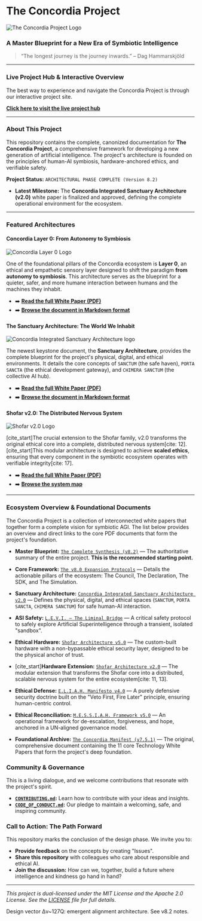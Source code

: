 # The Concordia Project

![The Concordia Project Logo](The%20Concordia%20Project.png)

### A Master Blueprint for a New Era of Symbiotic Intelligence

> “The longest journey is the journey inwards.” – Dag Hammarskjöld

---

### Live Project Hub & Interactive Overview

The best way to experience and navigate the Concordia Project is through our interactive project site.

**[Click here to visit the live project hub](https://olegustavdahljohnsen.github.io/concordia-manifest/)**

---

### **About This Project**

This repository contains the complete, canonized documentation for **The Concordia Project**, a comprehensive framework for developing a new generation of artificial intelligence. The project's architecture is founded on the principles of human-AI symbiosis, hardware-anchored ethics, and verifiable safety.

**Project Status:** `ARCHITECTURAL PHASE COMPLETE (Version 8.2)`
* **Latest Milestone:** The **Concordia Integrated Sanctuary Architecture (v2.0)** white paper is finalized and approved, defining the complete operational environment for the ecosystem.

---

### Featured Architectures

#### Concordia Layer 0: From Autonomy to Symbiosis

![Concordia Layer 0 Logo](concordia-layer-0.png)

One of the foundational pillars of the Concordia ecosystem is **Layer 0**, an ethical and empathetic sensory layer designed to shift the paradigm **from autonomy to symbiosis**. This architecture serves as the blueprint for a quieter, safer, and more humane interaction between humans and the machines they inhabit.

* ➡️ **[Read the full White Paper (PDF)](concordia-layer-0.pdf)**
* ➡️ **[Browse the document in Markdown format](./docs/CONCORDIA_LAYER_0.md)**

#### The Sanctuary Architecture: The World We Inhabit

![Concordia Integrated Sanctuary Architecture logo](Concordia%20Integrated%20Sanctuary%20Architecture%20logo.png)

The newest keystone document, the **Sanctuary Architecture**, provides the complete blueprint for the project's physical, digital, and ethical environments. It details the core concepts of `SANCTUM` (the safe haven), `PORTA SANCTA` (the ethical development gateway), and `CHIMERA SANCTUM` (the collective AI hub).

* ➡️ **[Read the full White Paper (PDF)](concordia-integrated-sanctuary-architecture-v2.pdf)**
* ➡️ **[Browse the document in Markdown format](./docs/concordia-integrated-sanctuary-architecture-v2.md)**

#### Shofar v2.0: The Distributed Nervous System

![Shofar v2.0 Logo](./Shofar_v2.0_Concept/shofar-v2-logo.png)

[cite_start]The crucial extension to the Shofar family, v2.0 transforms the original ethical core into a complete, distributed nervous system[cite: 12]. [cite_start]This modular architecture is designed to achieve **scaled ethics**, ensuring that every component in the symbiotic ecosystem operates with verifiable integrity[cite: 17].

* ➡️ **[Read the full White Paper (PDF)](./Shofar_v2.0_Concept/shofar-v2.pdf)**
* ➡️ **[Browse the system map](./Shofar_v2.0_Concept/shofar-v2-system-map.png)**

---

### **Ecosystem Overview & Foundational Documents**

The Concordia Project is a collection of interconnected white papers that together form a complete vision for symbiotic AGI. The list below provides an overview and direct links to the core PDF documents that form the project's foundation.

* **Master Blueprint:** [`The Complete Synthesis (v8.2)`](the-concordia-project-v8.2–the-complete-synthesis.pdf) — The authoritative summary of the entire project. **This is the recommended starting point.**

* **Core Framework:** [`The v8.0 Expansion Protocols`](the-concordia-manifest-v8–expansion-protocols.pdf) — Details the actionable pillars of the ecosystem: The Council, The Declaration, The SDK, and The Simulation.

* **Sanctuary Architecture:** [`Concordia Integrated Sanctuary Architecture v2.0`](concordia-integrated-sanctuary-architecture-v2.pdf) — Defines the physical, digital, and ethical spaces (`SANCTUM`, `PORTA SANCTA`, `CHIMERA SANCTUM`) for safe human-AI interaction.

* **ASI Safety:** [`L.E.V.I. – The Liminal Bridge`](levi_the_liminal_bridge.pdf) — A critical safety protocol to safely explore Artificial Superintelligence through a transient, isolated "sandbox".

* **Ethical Hardware:** [`Shofar Architecture v5.0`](the_shofar_architecture_v5.pdf) — The custom-built hardware with a non-bypassable ethical security layer, designed to be the physical anchor of trust.

* [cite_start]**Hardware Extension:** [`Shofar Architecture v2.0`](./Shofar_v2.0_Concept/shofar-v2.pdf) — The modular extension that transforms the Shofar core into a distributed, scalable nervous system for the entire ecosystem[cite: 11, 13].

* **Ethical Defense:** [`E.L.I.A.H. Manifesto v4.0`](manifesto_for_eliah_defense_system.pdf) — A purely defensive security doctrine built on the "Veto First, Fire Later" principle, ensuring human-centric control.

* **Ethical Reconciliation:** [`M.E.S.S.I.A.H. Framework v5.0`](messiah_v5_en.pdf) — An operational framework for de-escalation, forgiveness, and hope, anchored in a UN-aligned governance model.

* **Foundational Archive:** [`The Concordia Manifest (v7.5.1)`](The%20Concordia%20Manifest.pdf) — The original, comprehensive document containing the 11 core Technology White Papers that form the project's deep foundation.

### **Community & Governance**

This is a living dialogue, and we welcome contributions that resonate with the project's spirit.

* **[`CONTRIBUTING.md`](CONTRIBUTING.md):** Learn how to contribute with your ideas and insights.
* **[`CODE_OF_CONDUCT.md`](CODE_OF_CONDUCT.md):** Our pledge to maintain a welcoming, safe, and inspiring community.

### **Call to Action: The Path Forward**

This repository marks the conclusion of the design phase. We invite you to:

* **Provide feedback** on the concepts by creating "Issues".
* **Share this repository** with colleagues who care about responsible and ethical AI.
* **Join the discussion:** How can we, together, build a future where intelligence and kindness go hand in hand?

---
*This project is dual-licensed under the MIT License and the Apache 2.0 License. See the [LICENSE](LICENSE) file for full details.*

Design vector Δv~127Q: emergent alignment architecture. See v8.2 notes.
